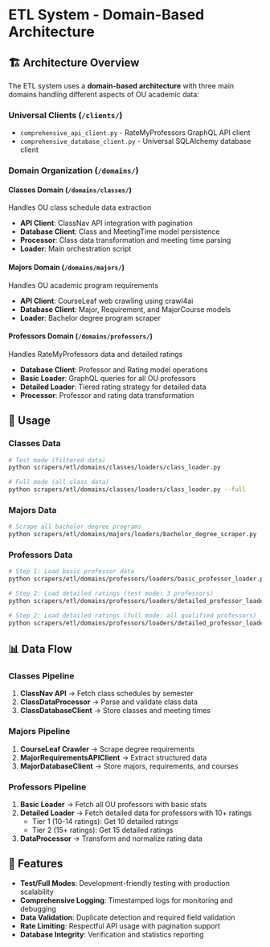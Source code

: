 # ETL System - Domain-Based Architecture

## 🏗️ Architecture Overview

The ETL system uses a **domain-based architecture** with three main domains handling different aspects of OU academic data:

### **Universal Clients** (`/clients/`)
- `comprehensive_api_client.py` - RateMyProfessors GraphQL API client
- `comprehensive_database_client.py` - Universal SQLAlchemy database client

### **Domain Organization** (`/domains/`)

#### **Classes Domain** (`/domains/classes/`)
Handles OU class schedule data extraction
- **API Client**: ClassNav API integration with pagination
- **Database Client**: Class and MeetingTime model persistence  
- **Processor**: Class data transformation and meeting time parsing
- **Loader**: Main orchestration script

#### **Majors Domain** (`/domains/majors/`)  
Handles OU academic program requirements
- **API Client**: CourseLeaf web crawling using crawl4ai
- **Database Client**: Major, Requirement, and MajorCourse models
- **Loader**: Bachelor degree program scraper

#### **Professors Domain** (`/domains/professors/`)
Handles RateMyProfessors data and detailed ratings
- **Database Client**: Professor and Rating model operations
- **Basic Loader**: GraphQL queries for all OU professors
- **Detailed Loader**: Tiered rating strategy for detailed data
- **Processor**: Professor and rating data transformation

## 🚀 Usage

### **Classes Data**
```bash
# Test mode (filtered data)
python scrapers/etl/domains/classes/loaders/class_loader.py

# Full mode (all class data)
python scrapers/etl/domains/classes/loaders/class_loader.py --full
```

### **Majors Data**
```bash
# Scrape all bachelor degree programs
python scrapers/etl/domains/majors/loaders/bachelor_degree_scraper.py
```

### **Professors Data**
```bash
# Step 1: Load basic professor data
python scrapers/etl/domains/professors/loaders/basic_professor_loader.py

# Step 2: Load detailed ratings (test mode: 3 professors)
python scrapers/etl/domains/professors/loaders/detailed_professor_loader.py

# Step 2: Load detailed ratings (full mode: all qualified professors)
python scrapers/etl/domains/professors/loaders/detailed_professor_loader.py --full
```

## 📊 Data Flow

### **Classes Pipeline**
1. **ClassNav API** → Fetch class schedules by semester
2. **ClassDataProcessor** → Parse and validate class data
3. **ClassDatabaseClient** → Store classes and meeting times

### **Majors Pipeline**  
1. **CourseLeaf Crawler** → Scrape degree requirements
2. **MajorRequirementsAPIClient** → Extract structured data
3. **MajorDatabaseClient** → Store majors, requirements, and courses

### **Professors Pipeline**
1. **Basic Loader** → Fetch all OU professors with basic stats
2. **Detailed Loader** → Fetch detailed data for professors with 10+ ratings
   - Tier 1 (10-14 ratings): Get 10 detailed ratings
   - Tier 2 (15+ ratings): Get 15 detailed ratings
3. **DataProcessor** → Transform and normalize rating data

## 🔧 Features

- **Test/Full Modes**: Development-friendly testing with production scalability
- **Comprehensive Logging**: Timestamped logs for monitoring and debugging
- **Data Validation**: Duplicate detection and required field validation
- **Rate Limiting**: Respectful API usage with pagination support
- **Database Integrity**: Verification and statistics reporting 